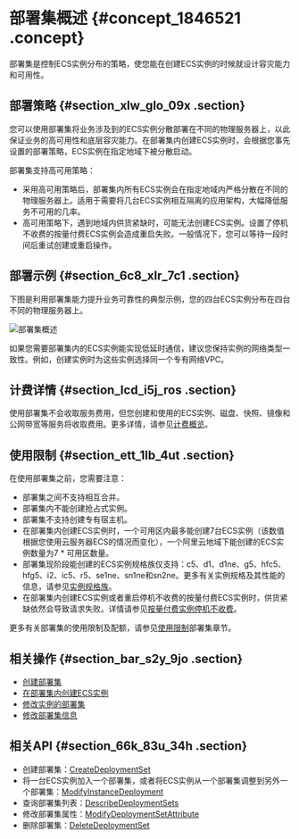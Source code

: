 # 部署集概述 {#concept_1846521 .concept}

部署集是控制ECS实例分布的策略，使您能在创建ECS实例的时候就设计容灾能力和可用性。

## 部署策略 {#section_xlw_glo_09x .section}

您可以使用部署集将业务涉及到的ECS实例分散部署在不同的物理服务器上，以此保证业务的高可用性和底层容灾能力。在部署集内创建ECS实例时，会根据您事先设置的部署策略，ECS实例在指定地域下被分散启动。

部署集支持高可用策略：

-   采用高可用策略后，部署集内所有ECS实例会在指定地域内严格分散在不同的物理服务器上。适用于需要将几台ECS实例相互隔离的应用架构，大幅降低服务不可用的几率。
-   高可用策略下，遇到地域内供货紧缺时，可能无法创建ECS实例。设置了停机不收费的按量付费ECS实例会造成重启失败。一般情况下，您可以等待一段时间后重试创建或重启操作。

## 部署示例 {#section_6c8_xlr_7c1 .section}

下图是利用部署集能力提升业务可靠性的典型示例，您的四台ECS实例分布在四台不同的物理服务器上。

![部署集概述](http://static-aliyun-doc.oss-cn-hangzhou.aliyuncs.com/assets/img/21423/156877118357239_zh-CN.png)

如果您需要部署集内的ECS实例能实现低延时通信，建议您保持实例的网络类型一致性。例如，创建实例时为这些实例选择同一个专有网络VPC。

## 计费详情 {#section_lcd_i5j_ros .section}

使用部署集不会收取服务费用，但您创建和使用的ECS实例、磁盘、快照、镜像和公网带宽等服务将收取费用。更多详情，请参见[计费概览](../../../../intl.zh-CN/产品定价/计费概览.md#)。

## 使用限制 {#section_ett_1lb_4ut .section}

在使用部署集之前，您需要注意：

-   部署集之间不支持相互合并。
-   部署集内不能创建抢占式实例。
-   部署集不支持创建专有宿主机。
-   在部署集内创建ECS实例时，一个可用区内最多能创建7台ECS实例（该数值根据您使用云服务器ECS的情况而变化），一个阿里云地域下能创建的ECS实例数量为7 \* 可用区数量。
-   部署集现阶段能创建的ECS实例规格族仅支持：c5、d1、d1ne、g5、hfc5、hfg5、i2、ic5、r5、se1ne、sn1ne和sn2ne。更多有关实例规格及其性能的信息，请参见[实例规格族](../../../../intl.zh-CN/实例/实例规格族.md#)。
-   在部署集内创建ECS实例或者重启停机不收费的按量付费ECS实例时，供货紧缺依然会导致请求失败。详情请参见[按量付费实例停机不收费](../../../../intl.zh-CN/产品定价/按量付费实例停机不收费.md#)。

更多有关部署集的使用限制及配额，请参见[使用限制](../../../../intl.zh-CN/产品简介/使用限制.md#DSQuota)部署集章节。

## 相关操作 {#section_bar_s2y_9jo .section}

-   [创建部署集](intl.zh-CN/部署与弹性/部署集/创建部署集.md#)
-   [在部署集内创建ECS实例](intl.zh-CN/部署与弹性/部署集/在部署集内创建ECS实例.md#)
-   [修改实例的部署集](intl.zh-CN/部署与弹性/部署集/修改实例的部署集.md#)
-   [修改部署集信息](intl.zh-CN/部署与弹性/部署集/修改部署集信息.md#)

## 相关API {#section_66k_83u_34h .section}

-   创建部署集：[CreateDeploymentSet](../../../../intl.zh-CN/API参考/部署集/CreateDeploymentSet.md#)
-   将一台ECS实例加入一个部署集，或者将ECS实例从一个部署集调整到另外一个部署集：[ModifyInstanceDeployment](../../../../intl.zh-CN/API参考/部署集/ModifyInstanceDeployment.md#)
-   查询部署集列表：[DescribeDeploymentSets](../../../../intl.zh-CN/API参考/部署集/DescribeDeploymentSets.md#)
-   修改部署集属性：[ModifyDeploymentSetAttribute](../../../../intl.zh-CN/API参考/部署集/ModifyDeploymentSetAttribute.md#)
-   删除部署集：[DeleteDeploymentSet](../../../../intl.zh-CN/API参考/部署集/DeleteDeploymentSet.md#)

